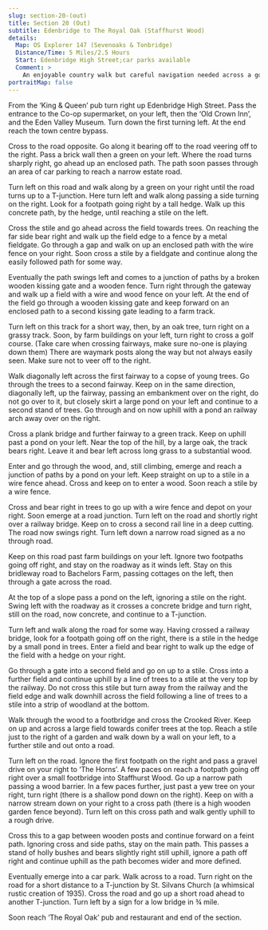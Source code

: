 ```yaml
---
slug: section-20-(out)
title: Section 20 (Out)
subtitle: Edenbridge to The Royal Oak (Staffhurst Wood)
details:
  Map: OS Explorer 147 (Sevenoaks & Tonbridge)
  Distance/Time: 5 Miles/2.5 Hours
  Start: Edenbridge High Street;car parks available
  Comment: >
    An enjoyable country walk but careful navigation needed across a golf course with the usual lack of waymarks, and confusing paths in Staffhurst Wood. Always allow plenty of time for the need to search out paths.
portraitMap: false
---
```

From the ‘King & Queen’ pub turn right up Edenbridge High Street. Pass the entrance to the Co-op supermarket, on your left, then the ‘Old Crown Inn’, and the Eden Valley Museum. Turn down the first turning left. At the end reach the town centre bypass.

Cross to the road opposite. Go along it bearing off to the road veering off to the right. Pass a brick wall then a green on your left. Where the road turns sharply right, go ahead up an enclosed path. The path soon passes through an area of car parking to reach a narrow estate road.

Turn left on this road and walk along by a green on your right until the road turns up to a T-junction. Here turn left and walk along passing a side turning on the right. Look for a footpath going right by a tall hedge. Walk up this concrete path, by the hedge, until reaching a stile on the left.

Cross the stile and go ahead across the field towards trees. On reaching the far side bear right and walk up the field edge to a fence by a metal fieldgate. Go through a gap and walk on up an enclosed path with the wire fence on your right. Soon cross a stile by a fieldgate and continue along the easily followed path for some way.

Eventually the path swings left and comes to a junction of paths by a broken wooden kissing gate and a wooden fence. Turn right through the gateway and walk up a field with a wire and wood fence on your left. At the end of the field go through a wooden kissing gate and keep forward on an enclosed path to a second kissing gate leading to a farm track.

Turn left on this track for a short way, then, by an oak tree, turn right on a grassy track. Soon, by farm buildings on your left, turn right to cross a golf course. (Take care when crossing fairways, make sure no-one is playing down them) There are waymark posts along the way but not always easily seen. Make sure not to veer off to the right.

Walk diagonally left across the first fairway to a copse of young trees. Go through the trees to a second fairway. Keep on in the same direction, diagonally left, up the fairway, passing an embankment over on the right, do not go over to it, but closely skirt a large pond on your left and continue to a second stand of trees. Go through and on now uphill with a pond an railway arch away over on the right.

Cross a plank bridge and further fairway to a green track. Keep on uphill past a pond on your left. Near the top of the hill, by a large oak, the track bears right. Leave it and bear left across long grass to a substantial wood.

Enter and go through the wood, and, still climbing, emerge and reach a junction of paths by a pond on your left. Keep straight on up to a stile in a wire fence ahead. Cross and keep on to enter a wood. Soon reach a stile by a wire fence.

Cross and bear right in trees to go up with a wire fence and depot on your right. Soon emerge at a road junction. Turn left on the road and shortly right over a railway bridge. Keep on to cross a second rail line in a deep cutting. The road now swings right. Turn left down a narrow road signed as a no through road.

Keep on this road past farm buildings on your left. Ignore two footpaths going off right, and stay on the roadway as it winds left. Stay on this bridleway road to Bachelors Farm, passing cottages on the left, then through a gate across the road.

At the top of a slope pass a pond on the left, ignoring a stile on the right. Swing left with the roadway as it crosses a concrete bridge and turn right, still on the road, now concrete, and continue to a T-junction.

Turn left and walk along the road for some way. Having crossed a railway bridge, look for a footpath going off on the right, there is a stile in the hedge by a small pond in trees. Enter a field and bear right to walk up the edge of the field with a hedge on your right.

Go through a gate into a second field and go on up to a stile. Cross into a further field and continue uphill by a line of trees to a stile at the very top by the railway. Do not cross this stile but turn away from the railway and the field edge and walk downhill across the field following a line of trees to a stile into a strip of woodland at the bottom.

Walk through the wood to a footbridge and cross the Crooked River. Keep on up and across a large field towards conifer trees at the top. Reach a stile just to the right of a garden and walk down by a wall on your left, to a further stile and out onto a road.

Turn left on the road. Ignore the first footpath on the right and pass a gravel drive on your right to ‘The Horns’. A few paces on reach a footpath going off right over a small footbridge into Staffhurst Wood. Go up a narrow path passing a wood barrier. In a few paces further, just past a yew tree on your right, turn right (there is a shallow pond down on the right). Keep on with a narrow stream down on your right to a cross path (there is a high wooden garden fence beyond). Turn left on this cross path and walk gently uphill to a rough drive.

Cross this to a gap between wooden posts and continue forward on a feint path. Ignoring cross and side paths, stay on the main path. This passes a stand of holly bushes and bears slightly right still uphill, ignore a path off right and continue uphill as the path becomes wider and more defined.

Eventually emerge into a car park. Walk across to a road. Turn right on the road for a short distance to a T-junction by St. Silvans Church (a whimsical rustic creation of 1935). Cross the road and go up a short road ahead to another T-junction. Turn left by a sign for a low bridge in ¾ mile.

Soon reach ‘The Royal Oak’ pub and restaurant and end of the section.


